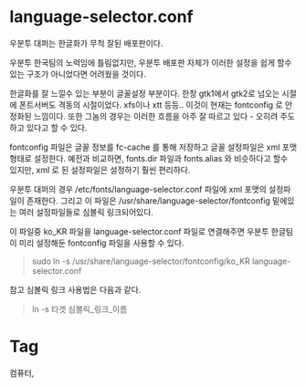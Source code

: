 language-selector.conf
=======================

우분투 대퍼는 한글화가 무척 잘된 배포판이다.

우분투 한국팀의 노력임에 틀림없지만, 우분투 배포판 자체가 이러한 설정을 쉽게 할수 있는 구조가 아니었다면 어려웠을 것이다.

한글화를 잘 느낄수 있는 부분이 글꼴설정 부분이다. 한창 gtk1에서 gtk2로 넘오는 시절에 폰트서버도 격동의 시절이었다. xfs이나 xtt 등등.. 이것이 현재는 fontconfig 로 안정화된 느낌이다. 또한 그놈의 경우는 이러한 흐름을 아주 잘 따르고 있다 - 오히려 주도하고 있다고 할 수 있다.

fontconfig 파일은 글꼴 정보를 fc-cache 를 통해 저장하고 글꼴 설정파일은 xml 포맷 형태로 설정한다. 예전과 비교하면, fonts.dir 파일과 fonts.alias 와 비슷하다고 할수 있지만, xml 로 된 설정파일은 설정하기 훨씬 편리하다.

우분투 대퍼의 경우 /etc/fonts/language-selector.conf 파일에 xml 포맷의 설정파일이 존재한다. 그리고 이 파일은 /usr/share/language-selector/fontconfig 밑에있는 여러 설정파일들로 심볼릭 링크되어있다.

이 파일중 ko_KR 파일을 language-selector.conf 파일로 연결해주면 우분투 한글팀이 미리 설정해둔 fontconfig 파일을 사용할 수 있다.

> sudo ln -s /usr/share/language-selector/fontconfig/ko_KR language-selector.conf

참고 심볼릭 링크 사용법은 다음과 같다.

> ln -s 타겟 심볼릭_링크_이름

Tag
====
컴퓨터,